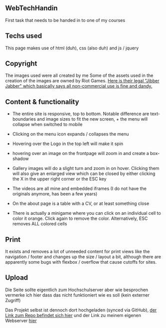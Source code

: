 ## WebTechHandin
First task that needs to be handed in to one of my courses

## Techs used

This page makes use of html (duh), css (also duh) and js / jquery

## Copyright

The images used were all created by me
Some of the assets used in the creation of the images are owned by Riot Games. <a href="https://www.riotgames.com/en/legal">Here is their legal "Jibber Jabber" which basically says all non-commercial use is fine and dandy.</a>

## Content & functionality

- The entire site is responsive, top to bottom. Notable difference are text-boundaries and image sizes to fit the new screen, + the menu will collapse when switched to mobile

- Clicking on the menu icon expands / collapses the menu

- Hovering over the Logo in the top left will make it spin

- hovering over an image on the frontpage will zoom in and create a box-shadow

- Gallery images will do a slight turn and zoom in on hover. Clicking them will also give an enlarged view which can be closed by either clicking the X in the upper right corner or the ESC key

- The videos are all mine and embedded iframes (I do not have the originals anymore, has been a few years)

- On the about page is a table with a CV, or at least something close

- There is actually a minigame where you can click on an individual cell to color it orange. Click again to remove the color. Alternatively, ESC removes ALL colored cells

## Print

It exists and removes a lot of unneeded content for print views like the navigation / footer and changes up the size / layout a bit, although there are apparently some bugs with flexbox / overflow that cause cutoffs for sites.

## Upload

Die Seite sollte eigentlich zum Hochschulserver aber wie besprochen vermerke ich hier dass das nicht funktioniert wie es soll (kein externer Zugriff)

Das Projekt selbst ist dennoch dort hochgeladen (synced via GitHub),
[der Link zum Repo befindet sich hier](https://github.com/MarvinFlint/WebTechHandin) und der Link zu meinem eigenen Webserver [hier](https://www.deploy.flintsworld.de/)